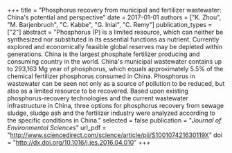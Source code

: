 +++
title = "Phosphorus recovery from municipal and fertilizer wastewater: China's potential and perspective"
date = 2017-01-01
authors = ["K. Zhou", "M. Barjenbruch", "C. Kabbe", "G. Inial", "C. Remy"]
publication_types = ["2"]
abstract = "Phosphorus (P) is a limited resource, which can neither be synthesized nor substituted in its essential functions as nutrient. Currently explored and economically feasible global reserves may be depleted within generations. China is the largest phosphate fertilizer producing and consuming country in the world. China's municipal wastewater contains up to 293,163 Mg year of phosphorus, which equals approximately 5.5% of the chemical fertilizer phosphorus consumed in China. Phosphorus in wastewater can be seen not only as a source of pollution to be reduced, but also as a limited resource to be recovered. Based upon existing phosphorus-recovery technologies and the current wastewater infrastructure in China, three options for phosphorus recovery from sewage sludge, sludge ash and the fertilizer industry were analyzed according to the specific conditions in China."
selected = false
publication = "*Journal of Environmental Sciences*"
url_pdf = "http://www.sciencedirect.com/science/article/pii/S100107421630119X"
doi = "http://dx.doi.org/10.1016/j.jes.2016.04.010"
+++

